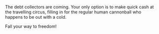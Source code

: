 The debt collectors are coming. Your only option is to make quick cash at the travelling circus, filling in for the regular human cannonball who happens to be out with a cold.

Fall your way to freedom!